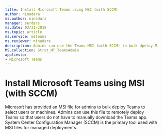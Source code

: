 ```yaml
---
title: Install Microsoft Teams using MSI (with SCCM)
author: ninadara
ms.author: ninadara
manager: serdars
ms.date: 03/31/2018
ms.topic: article
ms.service: msteams
ms.reviewer: ninadara
description: Admins can use the Teams MSI (with SCCM) to bulk dpeloy Microsoft Teams to select users or computers.
MS.collection: Strat_MT_TeamsAdmin
appliesto: 
- Microsoft Teams
---
```


Install Microsoft Teams using MSI (with SCCM)
===========================================

Microsoft has provided an MSI file for admins to bulk deploy Teams to select users or machines. Admins can use this file to remotely deploy Teams so that users do not have to manually download the Teams app. System Center Configuration Manager (SCCM) is the primary tool used with MSI files for managed deployments.

																			   
